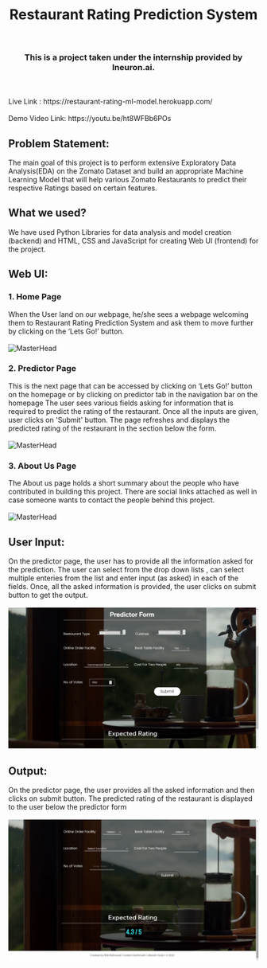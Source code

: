 <h1 align="center"> Restaurant Rating Prediction System</h1><br>
<h3 align="center">This is a project taken under the internship provided by Ineuron.ai.</h3>
<br><br>
Live Link : https://restaurant-rating-ml-model.herokuapp.com/  <br>
<br>
Demo Video Link: https://youtu.be/ht8WFBb6POs 

## Problem Statement:<br>

The main goal of this project is to perform extensive Exploratory Data Analysis(EDA) on
the Zomato Dataset and build an appropriate Machine Learning Model that will help
various Zomato Restaurants to predict their respective Ratings based on certain
features.
## What we used? <br>
We have used Python Libraries for data analysis and model creation (backend) and HTML, CSS and JavaScript for creating Web UI (frontend) for the project.

## Web UI: <br>

### 1. Home Page <br>
When the User land on our webpage, he/she sees a webpage welcoming them to Restaurant Rating Prediction System and ask them to move further by clicking on the ‘Lets Go!’ button.
<br><br>
![MasterHead](https://github.com/RitikRatnawat/Restaurant-Rating-Prediction/blob/d1c54a8d739a84ddde3be92c3d5a8d97894475c1/static/images/readme_imgs/des1.gif)
<br>
### 2. Predictor Page<br>
This is the next page that can be accessed by clicking on ‘Lets Go!’ button on the homepage or by clicking on predictor tab in the navigation bar on the homepage The user sees various fields asking for information that is required to predict the rating of the restaurant. Once all the inputs are given, user clicks on 'Submit' button. The page refreshes and displays the predicted rating of the restaurant in the section below the form.<br>
<br>
![MasterHead](https://github.com/RitikRatnawat/Restaurant-Rating-Prediction/blob/d1c54a8d739a84ddde3be92c3d5a8d97894475c1/static/images/readme_imgs/des2.gif)
<br>

### 3. About Us Page <br>
The About us page holds a short summary about the people who have contributed in building this project. There are social links attached as well in case someone wants to contact the people behind this project.<br>
<br>
![MasterHead](https://github.com/RitikRatnawat/Restaurant-Rating-Prediction/blob/d1c54a8d739a84ddde3be92c3d5a8d97894475c1/static/images/readme_imgs/des3.gif)
<br>
          
 ## User Input: <br>
 On the predictor page, the user has to provide all the information asked for the prediction. The user can select from the drop down lists , can select multiple enteries from the list and enter input (as asked) in each of the fields. Once, all the asked information is provided, the user clicks on submit button to get the output.<br>
 <br>
 <img alt = "user_input.png" src = "https://github.com/RitikRatnawat/Restaurant-Rating-Prediction/blob/d1c54a8d739a84ddde3be92c3d5a8d97894475c1/static/images/readme_imgs/userinput.png">
<br>
## Output: <br>
On the predictor page, the user provides all the asked information and then clicks on submit button. The predicted rating  of the restaurant is displayed to the user below the predictor form <br><br>
<img alt = "user_output.png" src = "https://github.com/RitikRatnawat/Restaurant-Rating-Prediction/blob/d1c54a8d739a84ddde3be92c3d5a8d97894475c1/static/images/readme_imgs/useroutput.png">
